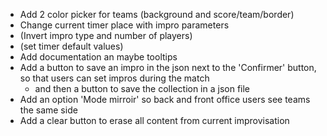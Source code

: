   * Add 2 color picker for teams (background and score/team/border)
  * Change current timer place with impro parameters
  * (Invert impro type and number of players)
  * (set timer default values)
  * Add documentation an maybe tooltips
  * Add a button to save an impro in the json next to the 'Confirmer' button, so that users can set impros during the match
    * and then a button to save the collection in a json file 
  * Add an option 'Mode mirroir' so back and front office users see teams the same side
  * Add a clear button to erase all content from current improvisation
